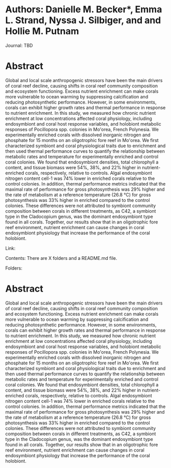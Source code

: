 
# Authors: Danielle M. Becker*, Emma L. Strand, Nyssa J. Silbiger, and and Hollie M. Putnam

Journal: TBD

# Abstract 
Global and local scale anthropogenic stressors have been the main drivers of coral reef decline, causing shifts in coral reef community composition and ecosystem functioning. Excess nutrient enrichment can make corals more vulnerable to ocean warming by suppressing calcification and reducing photosynthetic performance. However, in some environments, corals can exhibit higher growth rates and thermal performance in response to nutrient enrichment. In this study, we measured how chronic nutrient enrichment at low concentrations affected coral physiology, including endosymbiont and coral host response variables, and holobiont metabolic responses of Pocillopora spp. colonies in Mo'orea, French Polynesia. We experimentally enriched corals with dissolved inorganic nitrogen and phosphate for 15 months on an oligotrophic fore reef in Mo'orea. We first characterized symbiont and coral physiological traits due to enrichment and then used thermal performance curves to quantify the relationship between metabolic rates and temperature for experimentally enriched and control coral colonies. We found that endosymbiont densities, total chlorophyll a content, and tissue biomass were 54%, 38%, and 22% higher in nutrient- enriched corals, respectively, relative to controls. Algal endosymbiont nitrogen content cell-1 was 74% lower in enriched corals relative to the control colonies. In addition, thermal performance metrics indicated that the maximal rate of performance for gross photosynthesis was 29% higher and the rate of metabolism at a reference temperature (26.8 °C) for gross photosynthesis was 33% higher in enriched compared to the control colonies. These differences were not attributed to symbiont community composition between corals in different treatments, as C42, a symbiont type in the Cladocopium genus, was the dominant endosymbiont type found in all corals. Together, our results show that in an oligotrophic fore reef environment, nutrient enrichment can cause changes in coral endosymbiont physiology that increase the performance of the coral holobiont.

Link:

Contents: There are X folders and a README.md file.

Folders:

# Abstract 
Global and local scale anthropogenic stressors have been the main drivers of coral reef decline, causing shifts in coral reef community composition and ecosystem functioning. Excess nutrient enrichment can make corals more vulnerable to ocean warming by suppressing calcification and reducing photosynthetic performance. However, in some environments, corals can exhibit higher growth rates and thermal performance in response to nutrient enrichment. In this study, we measured how chronic nutrient enrichment at low concentrations affected coral physiology, including endosymbiont and coral host response variables, and holobiont metabolic responses of Pocillopora spp. colonies in Mo'orea, French Polynesia. We experimentally enriched corals with dissolved inorganic nitrogen and phosphate for 15 months on an oligotrophic fore reef in Mo'orea. We first characterized symbiont and coral physiological traits due to enrichment and then used thermal performance curves to quantify the relationship between metabolic rates and temperature for experimentally enriched and control coral colonies. We found that endosymbiont densities, total chlorophyll a content, and tissue biomass were 54%, 38%, and 22% higher in nutrient- enriched corals, respectively, relative to controls. Algal endosymbiont nitrogen content cell-1 was 74% lower in enriched corals relative to the control colonies. In addition, thermal performance metrics indicated that the maximal rate of performance for gross photosynthesis was 29% higher and the rate of metabolism at a reference temperature (26.8 °C) for gross photosynthesis was 33% higher in enriched compared to the control colonies. These differences were not attributed to symbiont community composition between corals in different treatments, as C42, a symbiont type in the Cladocopium genus, was the dominant endosymbiont type found in all corals. Together, our results show that in an oligotrophic fore reef environment, nutrient enrichment can cause changes in coral endosymbiont physiology that increase the performance of the coral holobiont.
